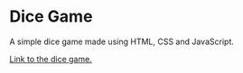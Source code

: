# Dice Game

A simple dice game made using HTML, CSS and JavaScript.

[Link to the dice game.](https://thajeepan-rathiharan.github.io/Dice_Game/)